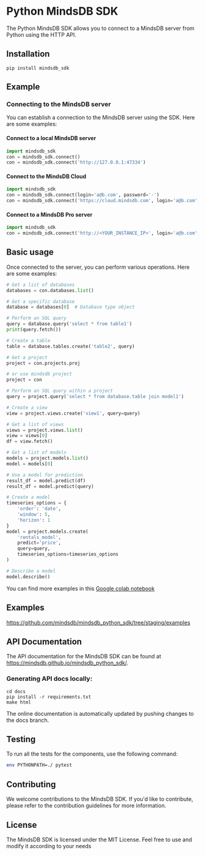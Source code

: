# Python MindsDB SDK

The Python MindsDB SDK allows you to connect to a MindsDB server from Python using the HTTP API.

## Installation

```
pip install mindsdb_sdk
```

## Example

### Connecting to the MindsDB server

You can establish a connection to the MindsDB server using the SDK. Here are some examples:

#### Connect to a local MindsDB server

```python
import mindsdb_sdk
con = mindsdb_sdk.connect()
con = mindsdb_sdk.connect('http://127.0.0.1:47334')
```

#### Connect to the MindsDB Cloud

```python
import mindsdb_sdk
con = mindsdb_sdk.connect(login='a@b.com', password='-')
con = mindsdb_sdk.connect('https://cloud.mindsdb.com', login='a@b.com', password='-')
```

####  Connect to a MindsDB Pro server

```python
import mindsdb_sdk
con = mindsdb_sdk.connect('http://<YOUR_INSTANCE_IP>', login='a@b.com', password='-', is_managed=True)
```

## Basic usage

Once connected to the server, you can perform various operations. Here are some examples:

```python
# Get a list of databases
databases = con.databases.list()

# Get a specific database
database = databases[0]  # Database type object

# Perform an SQL query
query = database.query('select * from table1')
print(query.fetch())

# Create a table
table = database.tables.create('table2', query)

# Get a project
project = con.projects.proj

# or use mindsdb project
project = con

# Perform an SQL query within a project
query = project.query('select * from database.table join model1')

# Create a view
view = project.views.create('view1', query=query)

# Get a list of views
views = project.views.list()
view = views[0]
df = view.fetch()

# Get a list of models
models = project.models.list()
model = models[0]

# Use a model for prediction
result_df = model.predict(df)
result_df = model.predict(query)

# Create a model
timeseries_options = {
    'order': 'date',
    'window': 5,
    'horizon': 1
}
model = project.models.create(
    'rentals_model',
    predict='price',
    query=query,
    timeseries_options=timeseries_options
)

# Describe a model
model.describe()
```

You can find more examples in this [Google colab notebook](
https://colab.research.google.com/drive/1QouwAR3saFb9ffthrIs1LSH5COzyQa11#scrollTo=k6IbwsKRPQCR
)

## Examples

https://github.com/mindsdb/mindsdb_python_sdk/tree/staging/examples

## API Documentation

The API documentation for the MindsDB SDK can be found at https://mindsdb.github.io/mindsdb_python_sdk/.

### Generating API docs locally:

```commandline
cd docs
pip install -r requirements.txt
make html
```

The online documentation is automatically updated by pushing changes to the docs branch.


## Testing

To run all the tests for the components, use the following command:

```bash
env PYTHONPATH=./ pytest
```

## Contributing

We welcome contributions to the MindsDB SDK. If you'd like to contribute, please refer to the contribution guidelines for more information.

## License

The MindsDB SDK is licensed under the MIT License. Feel free to use and modify it according to your needs

